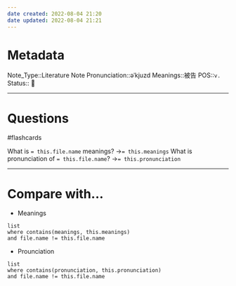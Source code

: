 ```yaml
---
date created: 2022-08-04 21:20
date updated: 2022-08-04 21:21
---
```


# Metadata

Note_Type::Literature Note
Pronunciation::əˈkjuzd
Meanings::被告
POS::`v.`
Status:: 👶

---

# Questions

#flashcards

What is `= this.file.name` meanings? ->`= this.meanings` <!--SR:!2022-08-19,4,190-->
What is pronunciation of `= this.file.name`? ->`= this.pronunciation` <!--SR:!2022-08-28,16,270-->

---

# Compare with...

- Meanings

```dataview
list
where contains(meanings, this.meanings)
and file.name != this.file.name
```

- Prounciation

```dataview
list
where contains(pronunciation, this.pronunciation)
and file.name != this.file.name
```
